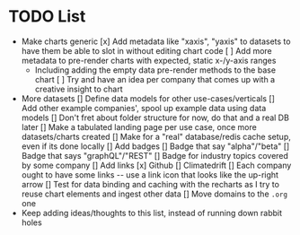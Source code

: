 
# TODO List

* Make charts generic
  [x] Add metadata like "xaxis", "yaxis" to datasets to have them be able to slot in without editing chart code
  [ ] Add more metadata to pre-render charts with expected, static x-/y-axis ranges
  * Including adding the empty data pre-render methods to the base chart
  [ ] Try and have an idea per company that comes up with a creative insight to chart
* More datasets
  [] Define data models for other use-cases/verticals
  [] Add other example companies', spool up example data using data models
  [] Don't fret about folder structure for now, do that and a real DB later
[] Make a tabulated landing page per use case, once more datasets/charts created
[] Make for a "real" database/redis cache setup, even if its done locally
[] Add badges
  [] Badge that say "alpha"/"beta"
  [] Badge that says "graphQL"/"REST"
  [] Badge for industry topics covered by some company
[] Add links
  [x] Github
  [] Climatedrift
  [] Each company ought to have some links -- use a link icon that looks like the up-right arrow
[] Test for data binding and caching with the recharts as I try to reuse chart elements and ingest other data
[] Move domains to the `.org` one
* Keep adding ideas/thoughts to this list, instead of running down rabbit holes
